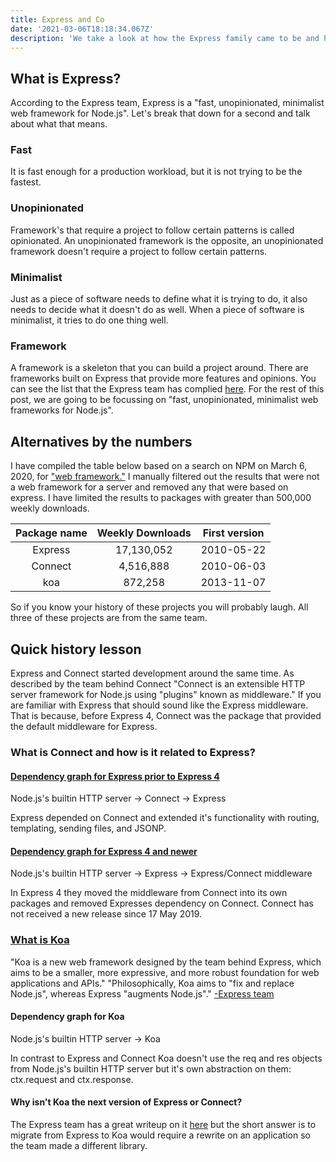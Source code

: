 ```yaml
---
title: Express and Co
date: '2021-03-06T18:18:34.067Z'
description: 'We take a look at how the Express family came to be and how they are related.'
---
```


## What is Express?

According to the Express team, Express is a "fast, unopinionated, minimalist web framework for Node.js".
Let's break that down for a second and talk about what that means.

### Fast

It is fast enough for a production workload, but it is not trying to be the fastest.

### Unopinionated

Framework's that require a project to follow certain patterns is called opinionated.
An unopinionated framework is the opposite, an unopinionated framework doesn't require a project to follow certain patterns.

### Minimalist

Just as a piece of software needs to define what it is trying to do, it also needs to decide what it doesn't do as well.
When a piece of software is minimalist, it tries to do one thing well.

### Framework

A framework is a skeleton that you can build a project around.
There are frameworks built on Express that provide more features and opinions.
You can see the list that the Express team has complied [here](http://Expressjs.com/en/resources/frameworks.html).
For the rest of this post, we are going to be focussing on "fast, unopinionated, minimalist web frameworks for Node.js".

## Alternatives by the numbers

I have compiled the table below based on a search on NPM on March 6, 2020, for ["web framework."](https://www.npmjs.com/search?q=web%20framework&ranking=popularity) 
I manually filtered out the results that were not a web framework for a server and removed any that were based on express.
I have limited the results to packages with greater than 500,000 weekly downloads.

| **Package name** | **Weekly Downloads** | **First version** |
| :--------------: | :------------------: | :---------------: |
|     Express      |      17,130,052      |    2010-05-22     |
|     Connect      |      4,516,888       |    2010-06-03     |
|       koa        |       872,258        |    2013-11-07     |

So if you know your history of these projects you will probably laugh.
All three of these projects are from the same team.

## Quick history lesson

Express and Connect started development around the same time.
As described by the team behind Connect "Connect is an extensible HTTP server framework for Node.js using "plugins" known as middleware." 
If you are familiar with Express that should sound like the Express middleware.
That is because, before Express 4, Connect was the package that provided the default middleware for Express.

### What is Connect and how is it related to Express?

#### [Dependency graph for Express prior to Express 4](https://Expressjs.com/en/guide/migrating-4.html#core-changes)

Node.js's builtin HTTP server &rightarrow; Connect &rightarrow; Express

Express depended on Connect and extended it's functionality with routing, templating, sending files, and JSONP.

#### [Dependency graph for Express 4 and newer](https://Expressjs.com/en/guide/migrating-4.html#core-changes)

Node.js's builtin HTTP server &rightarrow; Express &rightarrow; Express/Connect middleware

In Express 4 they moved the middleware from Connect into its own packages and removed Expresses dependency on Connect.
Connect has not received a new release since 17 May 2019.

### [What is Koa](https://koajs.com/)

"Koa is a new web framework designed by the team behind Express, which aims to be a smaller, more expressive, and more robust foundation for web applications and APIs." "Philosophically, Koa aims to "fix and replace Node.js", whereas Express "augments Node.js"." [-Express team](https://github.com/koajs/koa/blob/master/docs/koa-vs-Express.md)

#### Dependency graph for Koa

Node.js's builtin HTTP server &rightarrow; Koa

In contrast to Express and Connect Koa doesn't use the req and res objects from Node.js's builtin HTTP server but it's own abstraction on them: ctx.request and ctx.response.

#### Why isn't Koa the next version of Express or Connect?

The Express team has a great writeup on it [here](https://github.com/koajs/koa/blob/master/docs/koa-vs-Express.md) but the short answer is to migrate from Express to Koa would require a rewrite on an application so the team made a different library.
